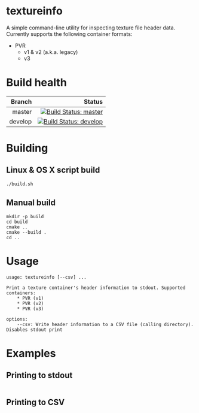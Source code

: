 # textureinfo

A simple command-line utility for inspecting texture file header data. Currently supports the following container formats:

* PVR
	* v1 & v2 (a.k.a. legacy)
	* v3

# Build health

| Branch  | Status |
| ------: | ------:|
| master  | [![Build Status: master]](https://travis-ci.org/joedavisdev/textureinfo)  |
| develop | [![Build Status: develop]](https://travis-ci.org/joedavisdev/textureinfo) |

[Build Status: master]:https://travis-ci.org/joedavisdev/textureinfo.svg?branch=master
[Build Status: develop]:https://travis-ci.org/joedavisdev/textureinfo.svg?branch=develop

# Building

## Linux & OS X script build
````bash
./build.sh
````

## Manual build

````
mkdir -p build
cd build
cmake ..
cmake --build .
cd ..

````

# Usage

````
usage: textureinfo [--csv] ...

Print a texture container's header information to stdout. Supported containers:
	* PVR (v1)
	* PVR (v2)
	* PVR (v3)

options:
	--csv: Write header information to a CSV file (calling directory). Disables stdout print
````

# Examples

## Printing to stdout

````
````

## Printing to CSV

````
````
